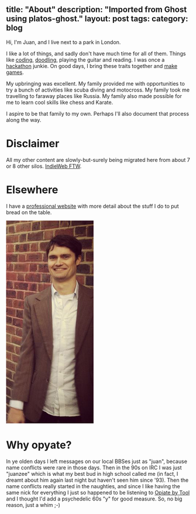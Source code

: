 title: "About"
description: "Imported from Ghost using platos-ghost."
layout: post
tags: 
category: blog
---

Hi, I'm Juan, and I live next to a park in London.

I like a lot of things, and sadly don't have much time for all of them. Things like [coding](/tag/tech/), [doodling](/tag/drawing/), playing the guitar and reading. I was once a [hackathon](/tag/hackathon/) junkie. On good days, I bring these traits together and [make games](/tag/gamedev/).

My upbringing was excellent. My family provided me with opportunities to try a bunch of activities like scuba diving and motocross. My family took me travelling to faraway places like Russia. My family also made possible for me to learn cool skills like chess and Karate.

I aspire to be that family to my own. Perhaps I'll also document that process along the way.

# Disclaimer

All my other content are slowly-but-surely being migrated here from about 7 or 8 other silos. [IndieWeb FTW](https://indieweb.org/).

# Elsewhere

I have a [professional website](http://uys.io) with more detail about the stuff I do to put bread on the table.


![Juan Uys](suited-side.jpg)

# Why opyate?

In ye olden days I left messages on our local BBSes just as "juan", because name conflicts were rare in those days. Then in the 90s on IRC I was just "juanzee" which is what my best bud in high school called me (in fact, I dreamt about him again last night but haven't seen him since '93). Then the name conflicts really started in the naughties, and since I like having the same nick for everything I just so happened to be listening to [Opiate by Tool](https://www.youtube.com/watch?v=xt0Zqo-vOFM) and I thought I'd add a psychedelic 60s "y" for good measure. So, no big reason, just a whim ;-)
